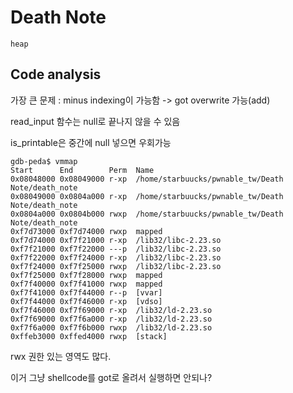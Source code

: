 # Death Note

`heap`

## Code analysis

가장 큰 문제 : minus indexing이 가능함 -> got overwrite 가능(add)

read_input 함수는 null로 끝나지 않을 수 있음

is_printable은 중간에 null 넣으면 우회가능

```shell
gdb-peda$ vmmap
Start      End        Perm	Name
0x08048000 0x08049000 r-xp	/home/starbuucks/pwnable_tw/Death Note/death_note
0x08049000 0x0804a000 r-xp	/home/starbuucks/pwnable_tw/Death Note/death_note
0x0804a000 0x0804b000 rwxp	/home/starbuucks/pwnable_tw/Death Note/death_note
0xf7d73000 0xf7d74000 rwxp	mapped
0xf7d74000 0xf7f21000 r-xp	/lib32/libc-2.23.so
0xf7f21000 0xf7f22000 ---p	/lib32/libc-2.23.so
0xf7f22000 0xf7f24000 r-xp	/lib32/libc-2.23.so
0xf7f24000 0xf7f25000 rwxp	/lib32/libc-2.23.so
0xf7f25000 0xf7f28000 rwxp	mapped
0xf7f40000 0xf7f41000 rwxp	mapped
0xf7f41000 0xf7f44000 r--p	[vvar]
0xf7f44000 0xf7f46000 r-xp	[vdso]
0xf7f46000 0xf7f69000 r-xp	/lib32/ld-2.23.so
0xf7f69000 0xf7f6a000 r-xp	/lib32/ld-2.23.so
0xf7f6a000 0xf7f6b000 rwxp	/lib32/ld-2.23.so
0xffeb3000 0xffed4000 rwxp	[stack]
```

rwx 권한 있는 영역도 많다.

이거 그냥 shellcode를 got로 올려서 실행하면 안되나?